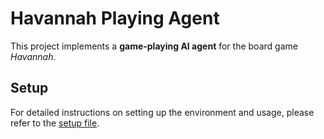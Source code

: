 # Havannah Playing Agent

This project implements a **game-playing AI agent** for the board game *Havannah*.

## Setup

For detailed instructions on setting up the environment and usage, please refer to the [setup file](setup.md). 

